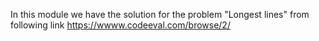 In this module we have the solution for the problem "Longest lines" from following link
https://wwww.codeeval.com/browse/2/
